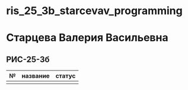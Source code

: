 # ris_25_3b_starcevav_programming

# Старцева Валерия Васильевна
## РИС-25-3б ##

|№|название|статус|
|-|---|--|
||||
